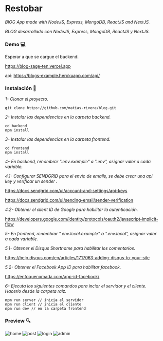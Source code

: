 # Restobar

_BlOG App made with NodeJS, Express, MongoDB, ReactJS and NextJS._

_BLOG desarrollado con NodeJS, Express, MongoDB, ReactJS y NextJS._

### Demo :computer:

Esperar a que se cargue el backend.

https://blog-sage-ten.vercel.app

api: https://blogs-example.herokuapp.com/api/

### Instalación 🔧

_1- Clonar el proyecto._

```
git clone https://github.com/matias-rivera/blog.git
```

_2- Instalar las dependencias en la carpeta backend._

```
cd backend
npm install
```

_3- Instalar las dependencias en la carpeta frontend._

```
cd frontend
npm install
```

_4- En backend, renombrar ".env.example" a ".env", asignar valor a cada variable._

_4.1- Configurar SENDGRID para el envío de emails, se debe crear una api key y verificar un sender ._

https://docs.sendgrid.com/ui/account-and-settings/api-keys

https://docs.sendgrid.com/ui/sending-email/sender-verification

_4.2- Obtener el client ID de Google para habilitar la autenticación._

https://developers.google.com/identity/protocols/oauth2/javascript-implicit-flow

_5- En frontend, renombrar ".env.local.example" a ".env.local", asignar valor a cada variable._

_5.1- Obtener el Disqus Shortname para habilitar los comentarios._

https://help.disqus.com/en/articles/1717063-adding-disqus-to-your-site

_5.2- Obtener el Facebook App ID para habilitar facebook._

https://enfoquenomada.com/app-id-facebook/

_6- Ejecuta los siguientes comandos para inciar el servidor y el cliente. Hacerlo desde la carpeta raíz._

```
npm run server // inicia el servidor
npm run client // inicia el cliente
npm run dev // en la carpeta frontend
```

### Preview :mag:

![home](https://i.ibb.co/jLz43mM/blog-pic-main-min.png)
![post](https://i.ibb.co/hmzVnXy/blog-pic-page-min.png)
![login](https://i.ibb.co/HCZL9vS/blog-pic-login-min.png)
![admin](https://i.ibb.co/4FTbqx7/blog-pic-edit-min.png)
